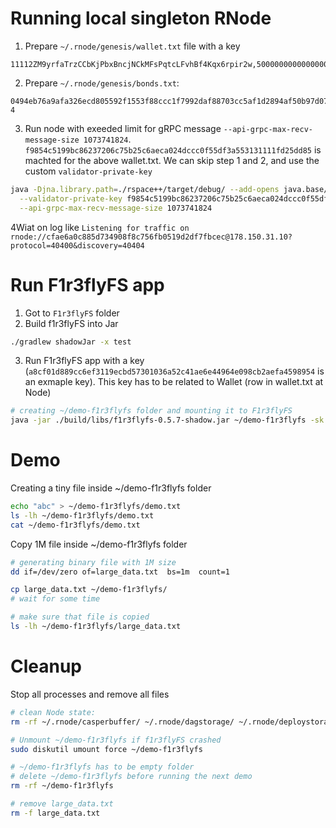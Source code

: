 # Running local singleton RNode
1. Prepare `~/.rnode/genesis/wallet.txt` file with a key
```
11112ZM9yrfaTrzCCbKjPbxBncjNCkMFsPqtcLFvhBf4Kqx6rpir2w,50000000000000000
```
2. Prepare `~/.rnode/genesis/bonds.txt`:
```
0494eb76a9afa326ecd805592f1553f88ccc1f7992daf88703cc5af1d2894af50b97d077830706dbb447b2d5d8456b1fe4d4bafe4853d544b45ac6ce9ce0684bba 4
```
3. Run node with exeeded limit for gRPC message `--api-grpc-max-recv-message-size 1073741824`. `f9854c5199bc86237206c75b25c6aeca024dccc0f55df3a553131111fd25dd85` is machted for the above wallet.txt. We can skip step 1 and 2, and use the custom `validator-private-key`
```sh
java -Djna.library.path=./rspace++/target/debug/ --add-opens java.base/sun.security.util=ALL-UNNAMED --add-opens java.base/java.nio=ALL-UNNAMED --add-opens java.base/sun.nio.ch=ALL-UNNAMED -jar node/target/scala-2.12/rnode-assembly-0.0.0-unknown.jar run -s --no-upnp --allow-private-addresses --synchrony-constraint-threshold=0.0 \
  --validator-private-key f9854c5199bc86237206c75b25c6aeca024dccc0f55df3a553131111fd25dd85 \
  --api-grpc-max-recv-message-size 1073741824
```
4Wiat on log like ```Listening for traffic on rnode://cfae6a0c885d734908f8c756fb0519d2df7fbcec@178.150.31.10?protocol=40400&discovery=40404```


# Run F1r3flyFS app

1. Got to `F1r3flyFS` folder
2. Build f1r3flyFS into Jar
```sh
./gradlew shadowJar -x test
```
3. Run F1r3flyFS app with a key (`a8cf01d889cc6ef3119ecbd57301036a52c41ae6e44964e098cb2aefa4598954` is an exmaple key). This key has to be related to Wallet (row in wallet.txt at Node)
```sh
# creating ~/demo-f1r3flyfs folder and mounting it to F1r3flyFS
java -jar ./build/libs/f1r3flyfs-0.5.7-shadow.jar ~/demo-f1r3flyfs -sk a8cf01d889cc6ef3119ecbd57301036a52c41ae6e44964e098cb2aefa4598954 -ck ~/cipher.key -h localhost -p 40402
```

# Demo
Creating a tiny file inside ~/demo-f1r3flyfs folder
```sh
echo "abc" > ~/demo-f1r3flyfs/demo.txt
ls -lh ~/demo-f1r3flyfs/demo.txt
cat ~/demo-f1r3flyfs/demo.txt
```

Copy 1M file inside ~/demo-f1r3flyfs folder
```sh
# generating binary file with 1M size
dd if=/dev/zero of=large_data.txt  bs=1m  count=1

cp large_data.txt ~/demo-f1r3flyfs/
# wait for some time

# make sure that file is copied
ls -lh ~/demo-f1r3flyfs/large_data.txt
```

# Cleanup
Stop all processes and remove all files
```sh
# clean Node state:
rm -rf ~/.rnode/casperbuffer/ ~/.rnode/dagstorage/ ~/.rnode/deploystorage/ ~/.rnode/blockstorage/ ~/.rnode/rnode.log ~/.rnode/rspace++/ ~/.rnode/node.certificate.pem ~/.rnode/node.key.pem

# Unmount ~/demo-f1r3flyfs if f1r3flyFS crashed
sudo diskutil umount force ~/demo-f1r3flyfs

# ~/demo-f1r3flyfs has to be empty folder
# delete ~/demo-f1r3flyfs before running the next demo
rm -rf ~/demo-f1r3flyfs

# remove large_data.txt
rm -f large_data.txt
```

